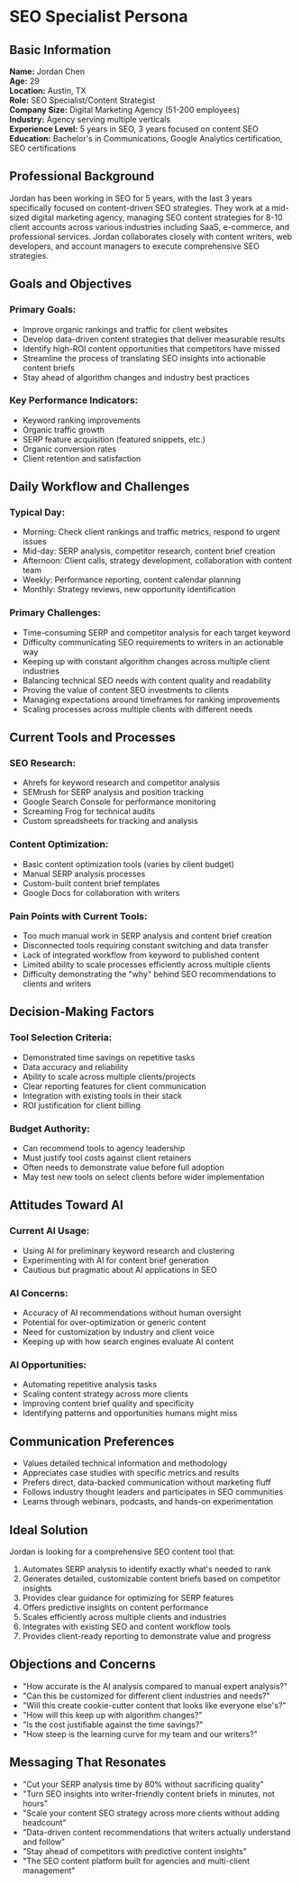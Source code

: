 # SEO Specialist Persona

## Basic Information

**Name:** Jordan Chen  
**Age:** 29  
**Location:** Austin, TX  
**Role:** SEO Specialist/Content Strategist  
**Company Size:** Digital Marketing Agency (51-200 employees)  
**Industry:** Agency serving multiple verticals  
**Experience Level:** 5 years in SEO, 3 years focused on content SEO  
**Education:** Bachelor's in Communications, Google Analytics certification, SEO certifications  

## Professional Background

Jordan has been working in SEO for 5 years, with the last 3 years specifically focused on content-driven SEO strategies. They work at a mid-sized digital marketing agency, managing SEO content strategies for 8-10 client accounts across various industries including SaaS, e-commerce, and professional services. Jordan collaborates closely with content writers, web developers, and account managers to execute comprehensive SEO strategies.

## Goals and Objectives

### Primary Goals:
- Improve organic rankings and traffic for client websites
- Develop data-driven content strategies that deliver measurable results
- Identify high-ROI content opportunities that competitors have missed
- Streamline the process of translating SEO insights into actionable content briefs
- Stay ahead of algorithm changes and industry best practices

### Key Performance Indicators:
- Keyword ranking improvements
- Organic traffic growth
- SERP feature acquisition (featured snippets, etc.)
- Organic conversion rates
- Client retention and satisfaction

## Daily Workflow and Challenges

### Typical Day:
- Morning: Check client rankings and traffic metrics, respond to urgent issues
- Mid-day: SERP analysis, competitor research, content brief creation
- Afternoon: Client calls, strategy development, collaboration with content team
- Weekly: Performance reporting, content calendar planning
- Monthly: Strategy reviews, new opportunity identification

### Primary Challenges:
- Time-consuming SERP and competitor analysis for each target keyword
- Difficulty communicating SEO requirements to writers in an actionable way
- Keeping up with constant algorithm changes across multiple client industries
- Balancing technical SEO needs with content quality and readability
- Proving the value of content SEO investments to clients
- Managing expectations around timeframes for ranking improvements
- Scaling processes across multiple clients with different needs

## Current Tools and Processes

### SEO Research:
- Ahrefs for keyword research and competitor analysis
- SEMrush for SERP analysis and position tracking
- Google Search Console for performance monitoring
- Screaming Frog for technical audits
- Custom spreadsheets for tracking and analysis

### Content Optimization:
- Basic content optimization tools (varies by client budget)
- Manual SERP analysis processes
- Custom-built content brief templates
- Google Docs for collaboration with writers

### Pain Points with Current Tools:
- Too much manual work in SERP analysis and content brief creation
- Disconnected tools requiring constant switching and data transfer
- Lack of integrated workflow from keyword to published content
- Limited ability to scale processes efficiently across multiple clients
- Difficulty demonstrating the "why" behind SEO recommendations to clients and writers

## Decision-Making Factors

### Tool Selection Criteria:
- Demonstrated time savings on repetitive tasks
- Data accuracy and reliability
- Ability to scale across multiple clients/projects
- Clear reporting features for client communication
- Integration with existing tools in their stack
- ROI justification for client billing

### Budget Authority:
- Can recommend tools to agency leadership
- Must justify tool costs against client retainers
- Often needs to demonstrate value before full adoption
- May test new tools on select clients before wider implementation

## Attitudes Toward AI

### Current AI Usage:
- Using AI for preliminary keyword research and clustering
- Experimenting with AI for content brief generation
- Cautious but pragmatic about AI applications in SEO

### AI Concerns:
- Accuracy of AI recommendations without human oversight
- Potential for over-optimization or generic content
- Need for customization by industry and client voice
- Keeping up with how search engines evaluate AI content

### AI Opportunities:
- Automating repetitive analysis tasks
- Scaling content strategy across more clients
- Improving content brief quality and specificity
- Identifying patterns and opportunities humans might miss

## Communication Preferences

- Values detailed technical information and methodology
- Appreciates case studies with specific metrics and results
- Prefers direct, data-backed communication without marketing fluff
- Follows industry thought leaders and participates in SEO communities
- Learns through webinars, podcasts, and hands-on experimentation

## Ideal Solution

Jordan is looking for a comprehensive SEO content tool that:

1. Automates SERP analysis to identify exactly what's needed to rank
2. Generates detailed, customizable content briefs based on competitor insights
3. Provides clear guidance for optimizing for SERP features
4. Offers predictive insights on content performance
5. Scales efficiently across multiple clients and industries
6. Integrates with existing SEO and content workflow tools
7. Provides client-ready reporting to demonstrate value and progress

## Objections and Concerns

- "How accurate is the AI analysis compared to manual expert analysis?"
- "Can this be customized for different client industries and needs?"
- "Will this create cookie-cutter content that looks like everyone else's?"
- "How will this keep up with algorithm changes?"
- "Is the cost justifiable against the time savings?"
- "How steep is the learning curve for my team and our writers?"

## Messaging That Resonates

- "Cut your SERP analysis time by 80% without sacrificing quality"
- "Turn SEO insights into writer-friendly content briefs in minutes, not hours"
- "Scale your content SEO strategy across more clients without adding headcount"
- "Data-driven content recommendations that writers actually understand and follow"
- "Stay ahead of competitors with predictive content insights"
- "The SEO content platform built for agencies and multi-client management"
